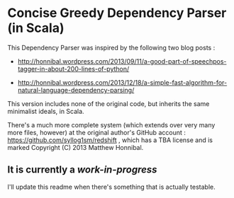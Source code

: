 Concise Greedy Dependency Parser (in Scala)
===========================================

This Dependency Parser was inspired by the following two blog posts : 

  * http://honnibal.wordpress.com/2013/09/11/a-good-part-of-speechpos-tagger-in-about-200-lines-of-python/

  * http://honnibal.wordpress.com/2013/12/18/a-simple-fast-algorithm-for-natural-language-dependency-parsing/

This version includes none of the original code, but inherits the same minimalist ideals, in Scala.

There's a much more complete system (which extends over very many more files, however) 
at the original author's GitHub account : https://github.com/syllog1sm/redshift , which has a TBA license
and is marked Copyright (C) 2013 Matthew Honnibal.  



It is currently a *work-in-progress*
--------------------------------------

I'll update this readme when there's something that is actually testable.
